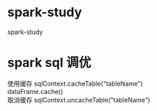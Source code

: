 # spark-study
spark-study



# spark sql 调优
使用缓存
sqlContext.cacheTable("tableName")  
dataFrame.cache()  
取消缓存
sqlContext.uncacheTable("tableName")  


